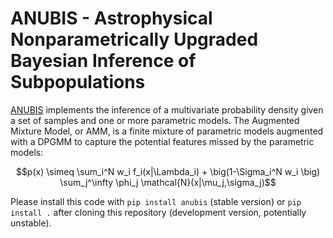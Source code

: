 # ANUBIS - Astrophysical Nonparametrically Upgraded Bayesian Inference of Subpopulations

[ANUBIS](https://github.com/sterinaldi/ANUBIS) implements the inference of a multivariate probability density given a set of samples and one or more parametric models.
The Augmented Mixture Model, or AMM, is a finite mixture of parametric models augmented with a DPGMM to capture the potential features missed by the parametric models:

```math
p(x) \simeq \sum_i^N w_i f_i(x|\Lambda_i) + \big(1-\Sigma_i^N w_i \big) \sum_j^\infty \phi_j \mathcal{N}(x|\mu_j,\sigma_j)
```

Please install this code with `pip install anubis` (stable version) or `pip install .` after cloning this repository (development version, potentially unstable).
